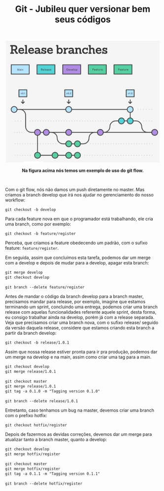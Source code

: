 # <center>Git - Jubileu quer versionar bem seus códigos</center>

<p>&nbsp;</p>
<p align='center'>
  <img src="https://raw.githubusercontent.com/JNetoSantiago/jubileu-programador/main/git_handbook/flow.png" width="500" />
</p>
<p align='center'><strong>Na figura acima nós temos um exemplo de uso do git flow.</strong></p>
<p>&nbsp;</p>

Com o git flow, nós não damos um push diretamente no master. Mas criamos a branch develop que irá nos ajudar no gerenciamento do nosso workflow:
```shell
git checkout -b develop
```


Para cada feature nova em que o programador está trabalhando, ele cria uma branch, como por exemplo:
```shell
git checkout -b feature/register
```

Perceba, que criamos a feature obedecendo um padrão, com o sufixo feature: `feature/register`.

Em seguida, assim que concluímos esta tarefa, podemos dar um merge com a develop e depois de mudar para a develop, apagar esta branch:
```shell
git merge develop
git checkout develop

git branch --delete feature/register
```


Antes de mandar o código da branch develop para a branch master, precisamos mandar para release, por exemplo, imagine que estamos terminando um sprint, concluindo uma entrega, podemos criar uma branch release com aquelas funcionalidades referente aquele sprint, desta forma, eu consigo trabalhar ainda na develop, porém já com a release separada. Veja que precisamos criar uma branch nova, com o sufixo release/ seguido da versão daquela release, considere que estamos criando esta branch a partir da branch develop:
```shell
git checkout -b release/1.0.1
```


Assim que nossa release estiver pronta para ir pra produção, podemos dar um merge na develop e na main, assim como criar uma tag para a main.
```shell
git checkout develop
git merge release/1.0.1

git checkout master
git merge release/1.0.1
git tag -a 0.1.0 -m "Tagging version 0.1.0"

git branch --delete release/1.0.1
```


Entretanto, caso tenhamos um bug na master, devemos criar uma branch com o prefixo hotfix:
```shell
git checkout hotfix/register
```

Depois de fazermos as devidas correções, devemos dar um merge para atualizar tanto a branch master, quanto a develop:
```shell
git checkout develop
git merge hotfix/register

git checkout master
git merge hotfix/register
git tag -a 0.1.1 -m "Tagging version 0.1.1"

git branch --delete hotfix/register
```
